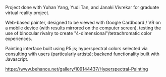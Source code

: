 Project done with Yuhan Yang, Yudi Tan, and Janaki Vivrekar for graduate virtual reality project.

Web-based painter, designed to be viewed with Google Cardboard / VR on a mobile device (with results mirrored on the computer screen), testing the use of binocular rivalry to create "4-dimensional"/tetrachromatic color experiences.

Painting interface built using P5.js; hyperspectral colors selected via consulting with users (particularly artists); backend functionality built with Javascript. 

https://www.behance.net/gallery/109144437/Hyperspectral-Painting
